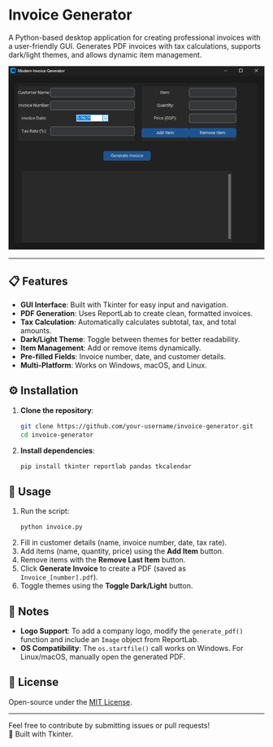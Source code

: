 # Invoice Generator

A Python-based desktop application for creating professional invoices with a user-friendly GUI. Generates PDF invoices with tax calculations, supports dark/light themes, and allows dynamic item management.

![Screenshot Placeholder](screenshot1.png)  

---

## 📋 Features
- **GUI Interface**: Built with Tkinter for easy input and navigation.
- **PDF Generation**: Uses ReportLab to create clean, formatted invoices.
- **Tax Calculation**: Automatically calculates subtotal, tax, and total amounts.
- **Dark/Light Theme**: Toggle between themes for better readability.
- **Item Management**: Add or remove items dynamically.
- **Pre-filled Fields**: Invoice number, date, and customer details.
- **Multi-Platform**: Works on Windows, macOS, and Linux.

## ⚙️ Installation
1. **Clone the repository**:
   ```bash
   git clone https://github.com/your-username/invoice-generator.git
   cd invoice-generator
   ```
2. **Install dependencies**:
   ```bash
   pip install tkinter reportlab pandas tkcalendar
   ```

## 🚀 Usage
1. Run the script:
   ```bash
   python invoice.py
   ```
2. Fill in customer details (name, invoice number, date, tax rate).
3. Add items (name, quantity, price) using the **Add Item** button.
4. Remove items with the **Remove Last Item** button.
5. Click **Generate Invoice** to create a PDF (saved as `Invoice_[number].pdf`).
6. Toggle themes using the **Toggle Dark/Light** button.

## 📝 Notes
- **Logo Support**: To add a company logo, modify the `generate_pdf()` function and include an `Image` object from ReportLab.
- **OS Compatibility**: The `os.startfile()` call works on Windows. For Linux/macOS, manually open the generated PDF.
## 📜 License
Open-source under the [MIT License](LICENSE).

---

Feel free to contribute by submitting issues or pull requests!  
🔧 Built with Tkinter.
